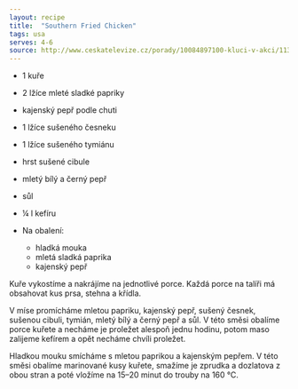 ```yaml
---
layout: recipe
title:  "Southern Fried Chicken"
tags: usa
serves: 4-6
source: http://www.ceskatelevize.cz/porady/10084897100-kluci-v-akci/1137-recepty/1191-jizanske-smazene-kure/
---
```

* 1 kuře
* 2 lžíce mleté sladké papriky
* kajenský pepř podle chuti
* 1 lžíce sušeného česneku
* 1 lžíce sušeného tymiánu
* hrst sušené cibule
* mletý bílý a černý pepř
* sůl
* ¼ l kefíru

* Na obalení:
  * hladká mouka
  * mletá sladká paprika
  * kajenský pepř

Kuře vykostíme a nakrájíme na jednotlivé porce. Každá porce na talíři má obsahovat kus prsa, stehna a křídla.

V míse promícháme mletou papriku, kajenský pepř, sušený česnek, sušenou cibuli, tymián, mletý bílý a černý pepř a sůl. V této směsi obalíme porce kuřete a necháme je proležet alespoň jednu hodinu, potom maso zalijeme kefírem a opět necháme chvíli proležet.

Hladkou mouku smícháme s mletou paprikou a kajenským pepřem. V této směsi obalíme marinované kusy kuřete, smažíme je zprudka a dozlatova z obou stran a poté vložíme na 15–20 minut do trouby na 160 °C.
